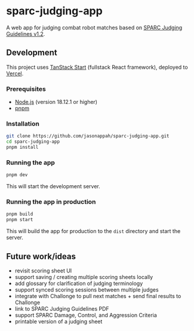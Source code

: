 # sparc-judging-app

A web app for judging combat robot matches based on [SPARC Judging Guidelines v1.2](https://sparc.tools/SPARC_Judging_Guidelines_v1.2.pdf).

## Development

This project uses [TanStack Start](https://tanstack.com/start) (fullstack React framework), deployed to [Vercel](https://vercel.com).

### Prerequisites

- [Node.js](https://nodejs.org/en/download/) (version 18.12.1 or higher)
- [pnpm](https://pnpm.io/installation)

### Installation

```sh
git clone https://github.com/jasonappah/sparc-judging-app.git
cd sparc-judging-app
pnpm install
```

### Running the app

```sh
pnpm dev
```

This will start the development server.

### Running the app in production

```sh
pnpm build
pnpm start
```

This will build the app for production to the `dist` directory and start the server.

## Future work/ideas

- revisit scoring sheet UI
- support saving / creating multiple scoring sheets locally
- add glossary for clarification of judging terminology
- support synced scoring sessions between multiple judges
- integrate with Challonge to pull next matches + send final results to Challonge
- link to SPARC Judging Guidelines PDF
- support SPARC Damage, Control, and Aggression Criteria
- printable version of a judging sheet
